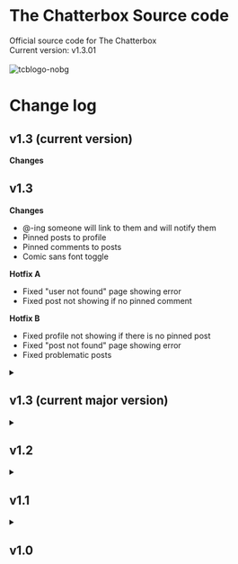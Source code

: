 # The Chatterbox Source code
Official source code for The Chatterbox <br>
Current version: v1.3.01
<br><br>
![tcblogo-nobg](https://user-images.githubusercontent.com/81215635/235458527-9e6e1d52-8bc2-48e0-ab21-5e6f24cbfd9f.png)

<h1>Change log</h1>

<h2>v1.3 (current version)</h2>

<b>Changes</b>
<h2>v1.3</h2>

<b>Changes</b>
<ul>
<li>@-ing someone will link to them and will notify them</li>
<li>Pinned posts to profile</li>
<li>Pinned comments to posts</li>
<li>Comic sans font toggle</li>
</ul>
<b>Hotfix A</b>
<ul>
<li>Fixed "user not found" page showing error</li>
<li>Fixed post not showing if no pinned comment</li>
</ul>
<b>Hotfix B</b>
<ul>
<li>Fixed profile not showing if there is no pinned post</li>
<li>Fixed "post not found" page showing error</li>
<li>Fixed problematic posts</li>
</ul>

<details>
<summary><h2>v1.3 (current major version)</h2></summary>
<h3>v1.3</h3>

<b>Changes</b>
<ul>
<li>@-ing someone will link to them and will notify them</li>
<li>Pinned posts to profile</li>
<li>Pinned comments to posts</li>
<li>Comic sans font toggle</li>
</ul>
<b>Hotfix A</b>
<ul>
<li>Fixed "user not found" page showing error</li>
<li>Fixed post not showing if no pinned comment</li>
</ul>
<b>Hotfix B</b>
<ul>
<li>Fixed profile not showing if there is no pinned post</li>
<li>Fixed "post not found" page showing error</li>
<li>Fixed problematic posts</li>
</ul>

</details>

<details>

<summary><h2>v1.2</h2></summary>
  
<h3>v1.2.1</h3>
<b>Changes</b>
<ul>
<li>Made a "read" system for notifications</li>
</ul>
<hr>
<h3>v1.2.0</h3>
<b>Major changes</b>
<ul>
<li>Added comment likes</li>
<li>Added comment replies</li>
<li>Added saves</li>
</ul>
<b>Minor changes</b>
<ul>
<li>Made comment notifications highlight the comment</li>
<li>Slightly changed nav layout</li>
</ul>
<b>Bug fixes</b>
<ul>
<li>Fixed the notifications not changing username bug</li>
</ul>

</details>

<details>
<summary><h2>v1.1</h2></summary>

<h3>v1.1.02</h3>
<ul>
<li>Minor bug fixes</li>
</ul>

<hr>

<h3>v1.1.01</h3>
<ul>
<li>Added a "delete all notifications" button</li>
<li>Minor bug fixes</li>
</ul>

<hr>

<h3>v1.1.0</h3>
<b>Changes:</b>
<ul>
<li>Verification marks on posts and comments</li>
<li>The ability to change username</li>
<li>Notifications</li>
<li>The ability to see followers and following</li>
<li>Likes on posts</li>
<li>Profile links</li>
<li>Terms of Service changes</li>
</ul>
<b>Bug fixes:</b>
<ul>
<li>Line breaks now show on posts and bios</li>
<li>Profile pictures are no longer squished</li>
</ul>

</details>

<details>
<summary><h2>v1.0</h2></summary>

<h3>v1.0.3</h3>
<ul>
<li>Added a view following page</li>
<li>Made the login page redirect you to the original page you visited</li>
</ul>

<hr>

<h3>v1.0.2</h3>
<ul>
<li>Fixed profile picture not changing bug</li>
<li>Changed header image icon</li>
</ul>

<hr>

<h3>v1.0.1</h3>
<ul>
<li>Major bug fixes</li>
<ul>
<li>Fixed profile picture not changing bug</li>
<li>Fixed problamatic usernames bug</li>
<li>Fixed non-unicode username bug</li>
</ul>
</ul>

<hr>

<h3>v1.0.0</h3>
<ul>
<li>First release of The Chatterbox</li>
</ul>
</details>